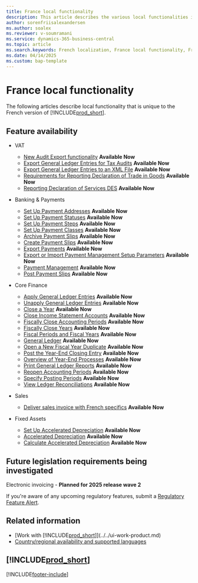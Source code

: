 ```yaml
---
title: France local functionality
description: This article describes the various local functionalities in the French version of Business Central.
author: sorenfriisalexandersen
ms.author: soalex
ms.reviewer: v-soumramani
ms.service: dynamics-365-business-central
ms.topic: article
ms.search.keywords: French localization, France local functionality, French version
ms.date: 04/14/2025
ms.custom: bap-template
---
```


# France local functionality

The following articles describe local functionality that is unique to the French version of [!INCLUDE[prod_short](../../includes/prod_short.md)].  

## Feature availability

- VAT
  - [New Audit Export functionality](export-french-audit-file.md) **Available Now**
  - [Export General Ledger Entries for Tax Audits](how-to-export-general-ledger-entries-for-tax-audits.md) **Available Now**
  - [Export General Ledger Entries to an XML File](how-to-export-general-ledger-entries-to-an-xml-file.md) **Available Now**
  - [Requirements for Reporting Declaration of Trade in Goods](requirements-for-reporting-declaration-of-trade-in-goods.md) **Available Now**
  - [Reporting Declaration of Services DES](../../finance-how-setup-use-service-declaration.md) **Available Now**

- Banking & Payments
  - [Set Up Payment Addresses](how-to-set-up-payment-addresses.md) **Available Now**
  - [Set Up Payment Statuses](/dynamics365/business-central/LocalFunctionality/France/how-to-set-up-payment-classes#to-set-up-payment-statuses-for-a-payment-class) **Available Now**
  - [Set Up Payment Steps](/dynamics365/business-central/LocalFunctionality/France/how-to-set-up-payment-classes#to-set-up-payment-steps-for-a-payment-class) **Available Now**
  - [Set Up Payment Classes](how-to-set-up-payment-classes.md#steps-to-set-up-a-payment-class) **Available Now**
  - [Archive Payment Slips](how-to-archive-payment-slips.md) **Available Now**
  - [Create Payment Slips](how-to-create-payment-slips.md) **Available Now**
  - [Export Payments](how-to-export-payments.md) **Available Now**
  - [Export or Import Payment Management Setup Parameters](how-to-export-or-import-payment-management-setup-parameters.md) **Available Now**
  - [Payment Management](payment-management.md) **Available Now**
  - [Post Payment Slips](how-to-post-payment-slips.md) **Available Now**

- Core Finance
  - [Apply General Ledger Entries](how-to-apply-general-ledger-entries.md) **Available Now**
  - [Unapply General Ledger Entries](how-to-unapply-general-ledger-entries.md) **Available Now**
  - [Close a Year](how-to-close-years.md) **Available Now**
  - [Close Income Statement Accounts](how-to-close-income-statement-accounts.md) **Available Now**
  - [Fiscally Close Accounting Periods](how-to-fiscally-close-accounting-periods.md) **Available Now**
  - [Fiscally Close Years](how-to-fiscally-close-years.md) **Available Now**
  - [Fiscal Periods and Fiscal Years](fiscal-periods-and-fiscal-years.md) **Available Now**
  - [General Ledger](general-ledger.md) **Available Now**
  - [Open a New Fiscal Year Duplicate](how-to-open-a-new-fiscal-year-duplicate.md) **Available Now**
  - [Post the Year-End Closing Entry](how-to-post-the-year-end-closing-entry.md) **Available Now**
  - [Overview of Year-End Processes](year-end-processes-overview.md) **Available Now**
  - [Print General Ledger Reports](how-to-print-general-ledger-reports.md) **Available Now**
  - [Reopen Accounting Periods](how-to-reopen-accounting-periods.md) **Available Now**
  - [Specify Posting Periods](how-to-specify-posting-periods.md) **Available Now**
  - [View Ledger Reconciliations](how-to-view-ledger-reconciliations.md) **Available Now**

- Sales
  - [Deliver sales invoice with French specifics](finance-sales-invoice-specifics.md) **Available Now**

- Fixed Assets
  - [Set Up Accelerated Depreciation](how-to-set-up-accelerated-depreciation.md) **Available Now**
  - [Accelerated Depreciation](accelerated-depreciation.md) **Available Now**
  - [Calculate Accelerated Depreciation](how-to-calculate-accelerated-depreciation.md) **Available Now**

## Future legislation requirements being investigated

Electronic invoicing - **Planned for 2025 release wave 2**

If you're aware of any upcoming regulatory features, submit a [Regulatory Feature Alert](https://forms.office.com/pages/responsepage.aspx?id=v4j5cvGGr0GRqy180BHbRwkeauYiJKZOpJ0CtKuVmJlURURaMlQ4Rk05UFY4NkVEOTA0MUU5WThXSC4u).  

## Related information

- [Work with [!INCLUDE[prod_short](../../includes/prod_short.md)]](../../ui-work-product.md)
- [Country/regional availability and supported languages](/dynamics365/business-central/dev-itpro/compliance/apptest-countries-and-translations)

## [!INCLUDE[prod_short](../../includes/free_trial_md.md)]  

[!INCLUDE[footer-include](../../includes/footer-banner.md)]

